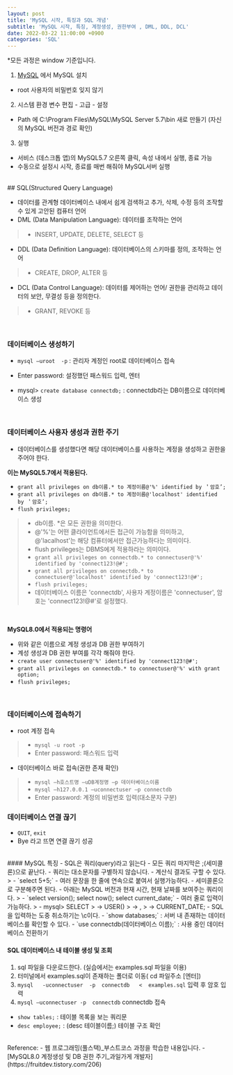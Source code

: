 ```yaml
---
layout: post
title: 'MySQL 시작, 특징과 SQL 개념'
subtitle: 'MySQL 시작, 특징, 계정생성, 권한부여 , DML, DDL, DCL'
date: 2022-03-22 11:00:00 +0900
categories: 'SQL'
---
```


*모든 과정은 window 기준입니다.  

1. [MySQL](https://www.mysql.com/downloads/) 에서 MySQL 설치
- root 사용자의 비밀번호 잊지 않기

2. 시스템 환경 변수 편집 - 고급 - 설정
-  Path 에 C:\Program Files\MySQL\MySQL Server 5.7\bin 새로 만들기 (자신의 MySQL 버전과 경로 확인)

3. 실행
- 서비스 (데스크톱 앱)의 MySQL5.7 오른쪽 클릭, 속성 내에서 실행, 종료 가능
- 수동으로 설정시 시작, 종료를 매번 해줘야 MySQL서버 실행

<BR>
##  SQL(Structured Query Language)

- 데이터를 관계형 데이터베이스 내에서 쉽게 검색하고 추가, 삭제, 수정 등의 조작할 수 있게 고안된 컴퓨터 언어
- DML (Data Manipulation Language): 데이터를 조작하는 언어
> - INSERT, UPDATE, DELETE, SELECT 등
- DDL (Data Definition Language): 데이터베이스의 스키마를 정의, 조작하는 언어
> - CREATE, DROP, ALTER 등
- DCL (Data Control Language): 데이터를 제어하는 언어/ 권한을 관리하고 데이터의 보안, 무결성 등을 정의한다.
> - GRANT, REVOKE 등

<BR>

### 데이터베이스 생성하기

- `mysql –uroot  -p` : 관리자 계정인 root로 데이터베이스 접속
- Enter password: 설정했던 패스워드 입력, 엔터

- mysql> `create database connectdb;` : connectdb라는 DB이름으로 데이터베이스 생성

<BR>

### 데이터베이스 사용자 생성과 권한 주기
- 데이터베이스를 생성했다면 해당 데이터베이스를 사용하는 계정을 생성하고 권한을 주어야 한다.

**이는 MySQL5.7에서 적용된다.**
- `grant all privileges on db이름.* to 계정이름@'%' identified by ＇암호’;`
- `grant all privileges on db이름.* to 계정이름@'localhost' identified by ＇암호’;`
- `flush privileges;`

> - db이름. *은 모든 권한을 의미한다.
> - @'%'는 어떤 클라이언트에서든 접근이 가능함을 의미하고, @'lacalhost'는 해당 컴퓨터에서만 접근가능하다는 의미이다. 
> - flush privileges는 DBMS에게 적용하라는 의미이다.
> - `grant all privileges on connectdb.* to connectuser@'%' identified by 'connect123!@#';`
> - `grant all privileges on connectdb.* to connectuser@'localhost' identified by 'connect123!@#';`
> - `flush privileges;`
> - 데이터베이스 이름은 'connectdb', 사용자 계정이름은 'connectuser', 암호는 'connect123!@#'로 설정했다. 
<BR>

**MySQL8.0에서 적용되는 명령어**
- 위와 같은 이름으로 계정 생성과 DB 권한 부여하기
- 계성 생성과 DB 권한 부여를 각각 해줘야 한다.
- `create user connectuser@'%' identified by 'connect123!@#';`
- `grant all privileges on connectdb.* to connectuser@'%' with grant option;`
- `flush privileges;`
<BR>

### 데이터베이스에 접속하기
- root 계정 접속
> - `mysql -u root -p `
> - Enter password: 패스워드 입력
- 데이터베이스 바로 접속(권한 존재 확인)
> - `mysql –h호스트명 –uDB계정명 –p 데이터베이스이름`
> - `mysql –h127.0.0.1 –uconnectuser –p connectdb`
> - Enter password: 계정의 비밀번호 입력(대소문자 구분)

### 데이터베이스 연결 끊기
- `QUIT`, `exit` 
- Bye 라고 뜨면 연결 끊기 성공


<BR>
#### MySQL 특징
- SQL은 쿼리(query)라고 읽는다
- 모든 쿼리 마지막은 ;(세미콜론)으로 끝난다.
- 쿼리는 대소문자를 구별하지 않습니다. 
- 계산식 결과도 구할 수 있다. 
> - `select 5+5;`
- 여러 문장을 한 줄에 연속으로 붙여서 실행가능하다.
- 세미콜론으로 구분해주면 된다.
- 아래는 MySQL 버전과 현재 시간, 현재 날짜를 보여주는 쿼리이다.
> - `select version(); select now(); select current_date;`
- 여러 줄로 입력이 가능하다.
> - mysql> SELECT
>   -> USER()
>   -> ,
>   -> CURRENT_DATE;
- SQL을 입력하는 도중 취소하기는 \c이다. 
- `show databases;` : 서버 내 존재하는 데이터 베이스를 확인할 수 있다.
- `use connectdb(데이터베이스 이름);` : 사용 중인 데이터베이스 전환하기

<br>

#### SQL 데이터베이스 내 테이블 생성 및 조회

1. sql 파일을 다운로드한다. (실습에서는 examples.sql 파일을 이용)
2. 터미널에서 examples.sql이 존재하는 폴더로 이동( cd 파일주소 [엔터])
3. `mysql   -uconnectuser  -p  connectdb   <  examples.sql` 입력 후 암호 입력
4. `mysql –uconnectuser -p  connectdb` connectdb  접속

- `show tables;` : 테이블 목록을 보는 쿼리문
- `desc employee;` : (desc 테이블이름;) 테이블 구조 확인 

<br>
Reference:
- 웹 프로그래밍(풀스택)_부스트코스 과정을 학습한 내용입니다.
- [MySQL8.0 계정생성 및 DB 권한 주기_과일가게 개발자](https://fruitdev.tistory.com/206)

